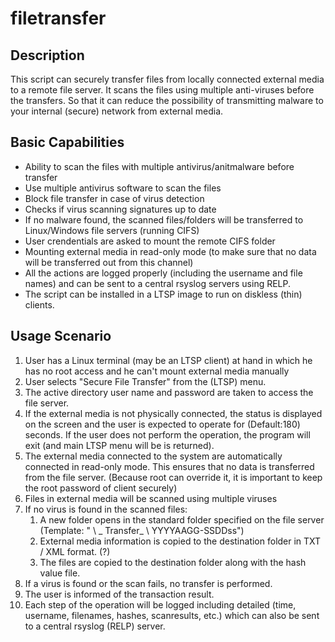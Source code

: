 # filetransfer

## Description

This script can securely transfer files from locally connected external media to a remote file server. It scans the files using multiple anti-viruses before the transfers. So that it can reduce the possibility of transmitting malware to your internal (secure) network from external media.

## Basic Capabilities

* Ability to scan the files with multiple antivirus/anitmalware before transfer
* Use multiple antivirus software to scan the files
* Block file transfer in case of virus detection
* Checks if virus scanning signatures up to date
* If no malware found, the scanned files/folders will be transferred to Linux/Windows file servers (running CIFS)
* User crendentials are asked to mount the remote CIFS folder
* Mounting external media in read-only mode (to make sure that no data will be transferred out from this channel)
* All the actions are logged properly (including the username and file names) and can be sent to a central rsyslog servers using RELP.
* The script can be installed in a LTSP image to run on diskless (thin) clients.

## Usage Scenario

1. User has a Linux terminal (may be an LTSP client) at hand in which he has no root access and he can't mount external media manually
1. User selects "Secure File Transfer" from the (LTSP) menu.
1. The active directory user name and password are taken to access the file server.
1. If the external media is not physically connected, the status is displayed on the screen and the user is expected to operate for <TIMEOUT> (Default:180) seconds. If the user does not perform the operation, the program will exit (and main LTSP menu will be is returned).
1. The external media connected to the system are automatically connected in read-only mode. This ensures that no data is transferred from the file server. (Because root can override it, it is important to keep the root password of client securely)
1. Files in external media will be scanned using multiple viruses 
1. If no virus is found in the scanned files:
   1. A new folder opens in the standard folder specified on the file server (Template: "<UserID> \ _ Transfer_ \ YYYYAAGG-SSDDss")
   1. External media information is copied to the destination folder in TXT / XML format. (?)
   1. The files are copied to the destination folder along with the hash value file.
1. If a virus is found or the scan fails, no transfer is performed.
1. The user is informed of the transaction result.
1. Each step of the operation will be logged including detailed (time, username, filenames, hashes, scanresults, etc.) which can also be sent to a central rsyslog (RELP) server.
